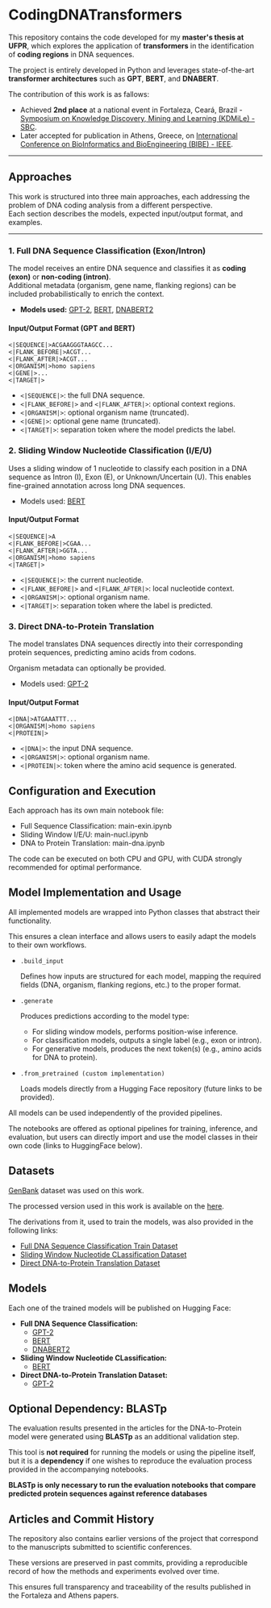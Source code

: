 # CodingDNATransformers

This repository contains the code developed for my **master's thesis at UFPR**, which explores the application of **transformers** in the identification of **coding regions** in DNA sequences.

The project is entirely developed in Python and leverages state-of-the-art **transformer architectures** such as **GPT**, **BERT**, and **DNABERT**.

The contribution of this work is as fallows:

- Achieved **2nd place** at a national event in Fortaleza, Ceará, Brazil - [Symposium on Knowledge Discovery, Mining and Learning (KDMiLe) - SBC](https://doi.org/10.5753/kdmile.2025.247575).
- Later accepted for publication in Athens, Greece, on [International Conference on BioInformatics and BioEngineering (BIBE) - IEEE]().

---

## Approaches

This work is structured into three main approaches, each addressing the problem of DNA coding analysis from a different perspective.  
Each section describes the models, expected input/output format, and examples.

---

### 1. Full DNA Sequence Classification (Exon/Intron)

The model receives an entire DNA sequence and classifies it as **coding (exon)** or **non-coding (intron)**.  
Additional metadata (organism, gene name, flanking regions) can be included probabilistically to enrich the context.

- **Models used:** [GPT-2](https://huggingface.co/openai-community/gpt2), [BERT](https://huggingface.co/google-bert/bert-base-uncased), [DNABERT2](https://huggingface.co/zhihan1996/DNABERT-2-117M)

#### Input/Output Format (GPT and BERT)

```text
<|SEQUENCE|>ACGAAGGGTAAGCC...
<|FLANK_BEFORE|>ACGT...
<|FLANK_AFTER|>ACGT...
<|ORGANISM|>homo sapiens
<|GENE|>...
<|TARGET|>
```

- `<|SEQUENCE|>`: the full DNA sequence.
- `<|FLANK_BEFORE|>` and `<|FLANK_AFTER|>`: optional context regions.
- `<|ORGANISM|>`: optional organism name (truncated).
- `<|GENE|>`: optional gene name (truncated).
- `<|TARGET|>`: separation token where the model predicts the label.

### 2. Sliding Window Nucleotide Classification (I/E/U)

Uses a sliding window of 1 nucleotide to classify each position in a DNA sequence as Intron (I), Exon (E), or Unknown/Uncertain (U).
This enables fine-grained annotation across long DNA sequences.

- Models used: [BERT](https://huggingface.co/google-bert/bert-base-uncased)

#### Input/Output Format

```text
<|SEQUENCE|>A
<|FLANK_BEFORE|>CGAA...
<|FLANK_AFTER|>GGTA...
<|ORGANISM|>homo sapiens
<|TARGET|>
```

- `<|SEQUENCE|>`: the current nucleotide.
- `<|FLANK_BEFORE|>` and `<|FLANK_AFTER|>`: local nucleotide context.
- `<|ORGANISM|>`: optional organism name.
- `<|TARGET|>`: separation token where the label is predicted.

### 3. Direct DNA-to-Protein Translation

The model translates DNA sequences directly into their corresponding protein sequences, predicting amino acids from codons.

Organism metadata can optionally be provided.

- Models used: [GPT-2](https://huggingface.co/openai-community/gpt2)

#### Input/Output Format

```text
<|DNA|>ATGAAATTT...
<|ORGANISM|>homo sapiens
<|PROTEIN|>
```

- `<|DNA|>`: the input DNA sequence.
- `<|ORGANISM|>`: optional organism name.
- `<|PROTEIN|>`: token where the amino acid sequence is generated.

## Configuration and Execution

Each approach has its own main notebook file:

- Full Sequence Classification: main-exin.ipynb
- Sliding Window I/E/U: main-nucl.ipynb
- DNA to Protein Translation: main-dna.ipynb

The code can be executed on both CPU and GPU, with CUDA strongly recommended for optimal performance.

## Model Implementation and Usage

All implemented models are wrapped into Python classes that abstract their functionality.

This ensures a clean interface and allows users to easily adapt the models to their own workflows.

- `.build_input`

  Defines how inputs are structured for each model, mapping the required fields (DNA, organism, flanking regions, etc.) to the proper format.

- `.generate`

  Produces predictions according to the model type:

  - For sliding window models, performs position-wise inference.
  - For classification models, outputs a single label (e.g., exon or intron).
  - For generative models, produces the next token(s) (e.g., amino acids for DNA to protein).

- `.from_pretrained (custom implementation)`

  Loads models directly from a Hugging Face repository (future links to be provided).

All models can be used independently of the provided pipelines.

The notebooks are offered as optional pipelines for training, inference, and evaluation, but users can directly import and use the model classes in their own code (links to HuggingFace below).

## Datasets

[GenBank](https://www.ncbi.nlm.nih.gov/genbank/) dataset was used on this work.

The processed version used in this work is available on the [here](link_here).

The derivations from it, used to train the models, was also provided in the following links:

- [Full DNA Sequence Classification Train Dataset](link_here)
- [Sliding Window Nucleotide CLassification Dataset](link_here)
- [Direct DNA-to-Protein Translation Dataset](link_here)

## Models

Each one of the trained models will be published on Hugging Face:

- **Full DNA Sequence Classification:**
  - [GPT-2](link_here)
  - [BERT](link_here)
  - [DNABERT2](link_here)
- **Sliding Window Nucleotide CLassification:**
  - [BERT](link_here)
- **Direct DNA-to-Protein Translation Dataset:**
  - [GPT-2](link_here)

## Optional Dependency: BLASTp

The evaluation results presented in the articles for the DNA-to-Protein model were generated using **BLASTp** as an additional validation step.

This tool is **not required** for running the models or using the pipeline itself, but it is a **dependency** if one wishes to reproduce the evaluation process provided in the accompanying notebooks.

**BLASTp is only necessary to run the evaluation notebooks that compare predicted protein sequences against reference databases**

## Articles and Commit History

The repository also contains earlier versions of the project that correspond to the manuscripts submitted to scientific conferences.

These versions are preserved in past commits, providing a reproducible record of how the methods and experiments evolved over time.

This ensures full transparency and traceability of the results published in the Fortaleza and Athens papers.
